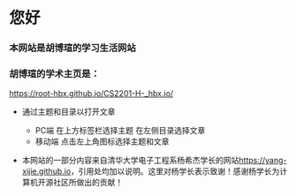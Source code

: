 # 您好

### 本网站是胡博瑄的学习生活网站
### 胡博瑄的学术主页是： 
<https://root-hbx.github.io/CS2201-H-_hbx.io/>

- 通过主题和目录以打开文章
    - PC端 在上方标签栏选择主题 在左侧目录选择文章
    - 移动端 点击左上角图标选择主题和文章
    
- 本网站的一部分内容来自清华大学电子工程系杨希杰学长的网站<https://yang-xijie.github.io>，引用处均加以说明。这里对杨学长表示致谢！感谢杨学长为计算机开源社区所做出的贡献！